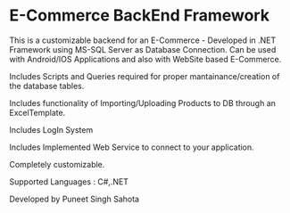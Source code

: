 # E-Commerce BackEnd Framework
This is a customizable backend for an E-Commerce - Developed in .NET Framework using MS-SQL Server as Database Connection. Can be used with Android/IOS Applications and also with WebSite based E-Commerce. 

Includes Scripts and Queries required for proper mantainance/creation of the database tables.

Includes functionality of Importing/Uploading Products to DB through an ExcelTemplate.

Includes LogIn System

Includes Implemented Web Service to connect to your application.

Completely customizable.

Supported Languages : C#,.NET

Developed by Puneet Singh Sahota
